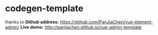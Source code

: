# codegen-template

thanks to
**Github address:** https://github.com/PanJiaChen/vue-element-admin/
**Live demo:** http://panjiachen.github.io/vue-admin-template

